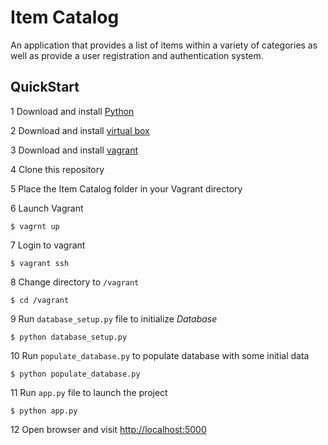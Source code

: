 # Item Catalog

An application that provides a list of items within a variety of categories as well as provide a user registration and authentication system.

## QuickStart

1 Download and install [Python](https://www.python.org/)

2 Download and install [virtual box](https://www.virtualbox.org/)

3 Download and install [vagrant](https://www.vagrantup.com/)

4 Clone this repository

5 Place the Item Catalog folder in your Vagrant directory

6 Launch Vagrant

```
$ vagrnt up
```

7 Login to vagrant

```
$ vagrant ssh
```

8 Change directory to ```/vagrant```

```
$ cd /vagrant
```

9 Run ```database_setup.py``` file to initialize *Database*

```
$ python database_setup.py
```

10 Run ```populate_database.py``` to populate database with some initial data

```
$ python populate_database.py
```

11 Run ```app.py``` file to launch the project

```
$ python app.py
```

12 Open browser and visit [http://localhost:5000](http://localhost:5000)


